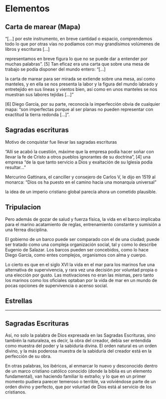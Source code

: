# Elementos
## Carta de marear (Mapa)

“[…] por este instrumento, en breve cantidad o espacio, comprendemos todo lo que por otras vías no podíamos con muy grandísimos volúmenes de libros y escrituras […]

representamos en breve figura lo que no se puede dar a entender por muchas palabras”. [5] Tan eficaz era una carta que sobre una mesa de trabajo se podía disponer del mundo entero: “[…]

la carta de marear para ser mirada se extiende sobre una mesa, así como manteles, y en ella se nos presenta la labor y la figura del mundo labrado y entretejido en sus líneas y vientos bien, así como en unos manteles se nos muestran sus labores tejidas […]”

[6] Diego García, por su parte, reconocía la imperfección obvia de cualquier mapa: “son imperfectas porque al ser planas no pueden representar con exactitud la tierra redonda […]”.


## Sagradas escrituras
  Motivo de conquistar fue llevar las sagradas escrituras

  “Allí se acabó la cuestión, máxime que la empresa podía hacer soñar con llevar la fe de Cristo a otros pueblos ignorantes de su doctrina”, [4] una empresa “de la que tanto servicio a Dios y exaltación de su Iglesia podía resultar...”

  Mercurino Gattinara, el canciller y consejero de Carlos V, le dijo en 1519 al monarca: “Dios os ha puesto en el camino hacia una monarquía universal”

  la idea de un imperio cristiano global parecía ahora un cometido plausible.

## Tripulacion
  Pero además de gozar de salud y fuerza física, la vida en el barco implicaba para el marino acatamiento de reglas, entrenamiento constante y sumisión a una férrea disciplina.

El gobierno de un barco puede ser comparado con el de una ciudad; puede ser tratado como una compleja organización social, tal y como lo describe Eugenio de Salazar. Los barcos pueden ser concebidos, como lo hace Diego García, como entes complejos, organismos con alma y cuerpo.

Lo cierto es que en el siglo XVI la vida en el mar para los marinos fue una alternativa de supervivencia, y rara vez una decisión por voluntad propia o una elección por gusto. Las motivaciones no eran las mismas, pero tanto los marinos como los oficiales optaban por la vida de mar en un mundo de pocas opciones de supervivencia o acenso social.
## Estrellas
---

## Sagradas Escrituras

Así, no solo la palabra de Dios expresada en las Sagradas Escrituras, sino también la naturaleza, es decir, la obra del creador, debía ser entendida como muestra del poder y la sabiduría divina. El orden natural es un orden divino, y la más poderosa muestra de la sabiduría del creador está en la perfección de su obra.

En otras palabras, los ibéricos, al enmarcar lo nuevo y desconocido dentro de un marco cristiano católico conocido (donde la biblia es un elemento fundamental), van haciendo familiar lo extraño; y lo que en un primer momento pudiera parecer temeroso o terrible, va volviéndose parte de un orden divino y perfecto, que por voluntad de Dios está al servicio de los cristianos.
